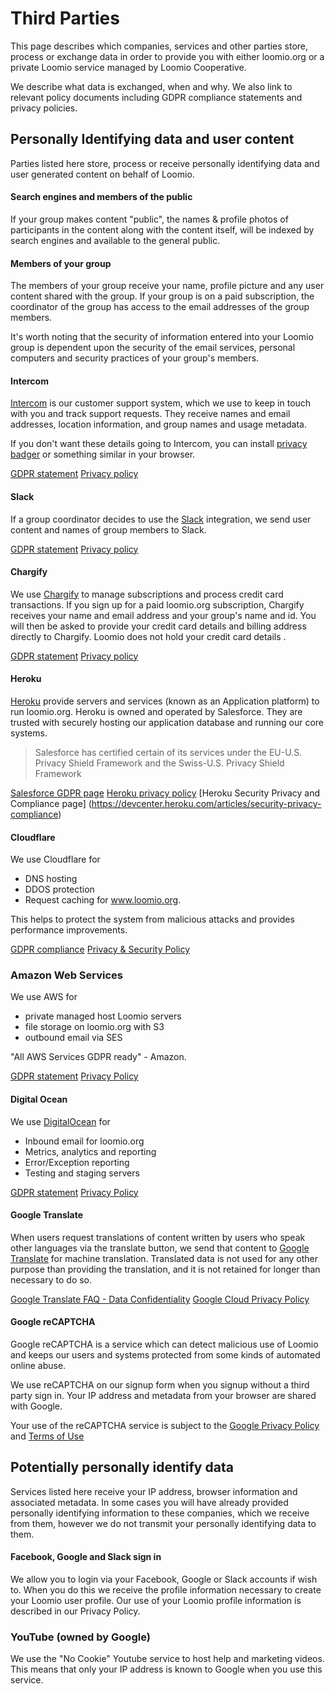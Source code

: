 # Third Parties

This page describes which companies, services and other parties store, process or exchange data in order to provide you with either loomio.org or a private Loomio service managed by Loomio Cooperative.

We describe what data is exchanged, when and why. We also link to relevant policy documents including GDPR compliance statements and privacy policies.

## Personally Identifying data and user content
Parties listed here store, process or receive personally identifying data and user generated content on behalf of Loomio.

#### Search engines and members of the public
If your group makes content "public", the names & profile photos of participants in the content along with the content itself, will be indexed by search engines and available to the general public.

#### Members of your group
The members of your group receive your name, profile picture and any user content shared with the group. If your group is on a paid subscription, the coordinator of the group has access to the email addresses of the group members.

It's worth noting that the security of information entered into your Loomio group is dependent upon the security of the email services, personal computers and security practices of your group's members.

#### Intercom
[Intercom](https://intercom.com) is our customer support system, which we use to keep in touch with you and track support requests. They receive names and email addresses, location information, and group names and usage metadata.

If you don't want these details going to Intercom, you can install [privacy badger](https://www.eff.org/privacybadger) or something similar in your browser.

[GDPR statement](https://docs.intercom.com/pricing-privacy-and-terms/data-protection/how-were-preparing-for-gdpr)
[Privacy policy](https://docs.intercom.com/pricing-privacy-and-terms/privacy/intercom-inc-privacy-policy)

#### Slack
If a group coordinator decides to use the [Slack](https://slack.com/) integration, we send user content and names of group members to Slack.

[GDPR statement](https://slack.com/gdpr)
[Privacy policy](https://slack.com/privacy-policy)

#### Chargify
We use [Chargify](https://chargify.com) to manage subscriptions and process credit card transactions. If you sign up for a paid loomio.org subscription, Chargify receives your name and email address and your group's name and id. You will then be asked to provide your credit card details and billing address directly to Chargify. Loomio does not hold your credit card details .

[GDPR statement](https://help.chargify.com/my-account/gdpr.html)
[Privacy policy](https://www.chargify.com/privacy-policy/)

#### Heroku
[Heroku](https://heroku.com) provide servers and services (known as an Application platform) to run loomio.org. Heroku is owned and operated by Salesforce. They are trusted with securely hosting our application database and running our core systems.

> Salesforce has certified certain of its services under the EU-U.S. Privacy Shield Framework and the Swiss-U.S. Privacy Shield Framework

[Salesforce GDPR page](https://www.salesforce.com/blog/2017/07/salesforce-gdpr-july-2017.html)
[Heroku privacy policy](https://www.heroku.com/policy/privacy)
[Heroku Security Privacy and Compliance page] (https://devcenter.heroku.com/articles/security-privacy-compliance)

#### Cloudflare

We use Cloudflare for

- DNS hosting
- DDOS protection
- Request caching for www.loomio.org.

This helps to protect the system from malicious attacks and provides performance improvements.

[GDPR compliance](https://www.cloudflare.com/gdpr/introduction/)
[Privacy & Security Policy](https://www.cloudflare.com/security-policy/)

### Amazon Web Services

We use AWS for

- private managed host Loomio servers
- file storage on loomio.org with S3
- outbound email via SES

"All AWS Services GDPR ready" - Amazon.

[GDPR statement](https://aws.amazon.com/compliance/gdpr-center/)
[Privacy Policy](https://aws.amazon.com/privacy/)

#### Digital Ocean
We use [DigitalOcean](https://digitalocean.com) for

- Inbound email for loomio.org
- Metrics, analytics and reporting
- Error/Exception reporting
- Testing and staging servers

[GDPR statement](https://www.digitalocean.com/security/gdpr/)
[Privacy Policy](https://www.digitalocean.com/legal/privacy/)

#### Google Translate
When users request translations of content written by users who speak other languages via the translate button, we send that content to [Google Translate](https://cloud.google.com/translate/) for machine translation. Translated data is not used for any other purpose than providing the translation, and it is not retained for longer than necessary to do so.

[Google Translate FAQ - Data Confidentiality](https://cloud.google.com/translate/faq#data_confidentiality)
[Google Cloud Privacy Policy](https://cloud.google.com/security/privacy/)

#### Google reCAPTCHA
Google reCAPTCHA is a service which can detect malicious use of Loomio and keeps our users and systems protected from some kinds of automated online abuse.

We use reCAPTCHA on our signup form when you signup without a third party sign in. Your IP address and metadata from your browser are shared with Google.

Your use of the reCAPTCHA service is subject to the [Google Privacy Policy](https://policies.google.com/privacy) and [Terms of Use](https://policies.google.com/terms)

## Potentially personally identify data
Services listed here receive your IP address, browser information and associated metadata. In some cases you will have already provided personally identifying information to these companies, which we receive from them, however we do not transmit your personally identifying data to them.

#### Facebook, Google and Slack sign in
We allow you to login via your Facebook, Google or Slack accounts if wish to. When you do this we receive the profile information necessary to create your Loomio user profile. Our use of your Loomio profile information is described in our Privacy Policy.

### YouTube (owned by Google)
We use the "No Cookie" Youtube service to host help and marketing videos. This means that only your IP address is known to Google when you use this service.
